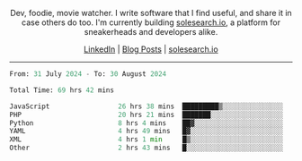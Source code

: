 <p align="center">Dev, foodie, movie watcher. I write software that I find useful, and share it in case others do too. I'm currently building <a href="https://solesearch.io">solesearch.io</a>, a platform for sneakerheads and developers alike.</p>
<p align="center">
  <a href="https://www.linkedin.com/in/peter-rauscher">LinkedIn</a>
  |
  <a href="https://dev.to/peterrauscher">Blog Posts</a>
  |
  <a href="https://solesearch.io">solesearch.io</a>
</p>
<hr/>
<!--START_SECTION:waka-->

```python
From: 31 July 2024 - To: 30 August 2024

Total Time: 69 hrs 42 mins

JavaScript                 26 hrs 38 mins  █████████▒░░░░░░░░░░░░░░░   36.80 %
PHP                        20 hrs 21 mins  ███████░░░░░░░░░░░░░░░░░░   28.11 %
Python                     8 hrs 4 mins    ██▓░░░░░░░░░░░░░░░░░░░░░░   11.16 %
YAML                       4 hrs 49 mins   █▓░░░░░░░░░░░░░░░░░░░░░░░   06.66 %
XML                        4 hrs 1 min     █▒░░░░░░░░░░░░░░░░░░░░░░░   05.56 %
Other                      2 hrs 43 mins   █░░░░░░░░░░░░░░░░░░░░░░░░   03.76 %
```

<!--END_SECTION:waka-->
